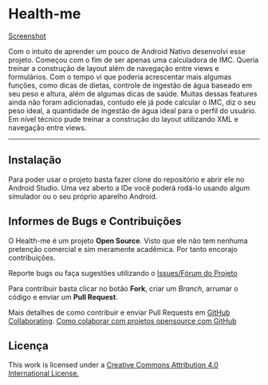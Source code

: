 # Health-me

[Screenshot](https://github.com/saulocalixto/HealthMe/blob/master/imagens/healthme.png)

Com o intuito de aprender um pouco de Android Nativo desenvolvi esse projeto. Começou com o fim de ser apenas uma calculadora de IMC. Queria treinar a construção de layout além de navegação entre views e formulários. Com o tempo vi que poderia acrescentar mais algumas funções, como dicas de dietas, controle de ingestão de água baseado em seu peso e altura, além de algumas dicas de saúde. Muitas dessas features ainda não foram adicionadas, contudo ele já pode calcular o IMC, diz o seu peso ideal, a quantidade de ingestão de água ideal para o perfil do usuário. Em nível técnico pude treinar a construção do layout utilizando XML e navegação entre views.

----------

## Instalação
Para poder usar o projeto basta fazer clone do repositório e abrir ele no Android Studio. Uma vez aberto a IDe você poderá rodá-lo usando algum simulador ou o seu próprio aparelho Android.

## Informes de Bugs e Contribuições
O Health-me é um projeto **Open Source**. Visto que ele não tem nenhuma pretenção comercial e sim meramente acadêmica. Por tanto encorajo contribuições.

Reporte bugs ou faça sugestões utilizando o [Issues/Fórum do Projeto](https://github.com/saulocalixto/CalculadoraImcAndroid/issues)

Para contribuir basta clicar no botão **Fork**, criar um *Branch*, arrumar o código e enviar um **Pull Request**.

Mais detalhes de como contribuir e enviar Pull Requests em [GitHub Collaborating](https://help.github.com/categories/63/articles).
[Como colaborar com projetos opensource com GitHub](http://www.youtube.com/watch?v=H3olaBo83As)

## Licença
This work is licensed under a [Creative Commons Attribution 4.0 International License.](http://creativecommons.org/licenses/by/4.0/)

